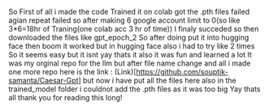 So First of all i made the code 
Trained it on colab got the .pth files failed 
agian repeat failed 
so after making 6 google account limit to 0(so like 3*6=18hr of Traning(one colab acc 3 hr of time)) I finaly succeded so then downloaded the files like gpt_epoch_2
So after doing put it into hugging face then boom it worked but in hugging face also i had to try like 2 times
So it seems easy but it isnt 
yay thats it also it was fun and learned a lot 
It was my orginal repo for the llm but after file name change and all i made one more repo here is the link : (Link)[https://github.com/souptik-samanta/Caesar-Gpt]
but now i have put all the files here also in the trained_model folder i couldnot add the .pth files as it was too big
Yay thats all thank you  for reading this long!
